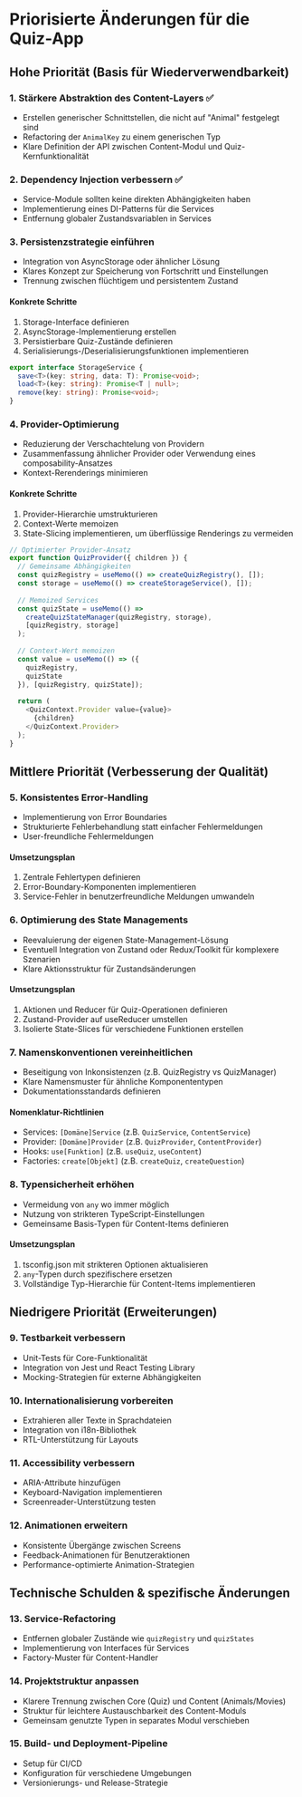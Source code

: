 # Priorisierte Änderungen für die Quiz-App

## Hohe Priorität (Basis für Wiederverwendbarkeit)

### 1. Stärkere Abstraktion des Content-Layers ✅

- Erstellen generischer Schnittstellen, die nicht auf "Animal" festgelegt sind
- Refactoring der `AnimalKey` zu einem generischen Typ
- Klare Definition der API zwischen Content-Modul und Quiz-Kernfunktionalität

### 2. Dependency Injection verbessern ✅

- Service-Module sollten keine direkten Abhängigkeiten haben
- Implementierung eines DI-Patterns für die Services
- Entfernung globaler Zustandsvariablen in Services

### 3. Persistenzstrategie einführen

- Integration von AsyncStorage oder ähnlicher Lösung
- Klares Konzept zur Speicherung von Fortschritt und Einstellungen
- Trennung zwischen flüchtigem und persistentem Zustand

#### Konkrete Schritte

1. Storage-Interface definieren
2. AsyncStorage-Implementierung erstellen
3. Persistierbare Quiz-Zustände definieren
4. Serialisierungs-/Deserialisierungsfunktionen implementieren

```typescript
export interface StorageService {
  save<T>(key: string, data: T): Promise<void>;
  load<T>(key: string): Promise<T | null>;
  remove(key: string): Promise<void>;
}
```

### 4. Provider-Optimierung

- Reduzierung der Verschachtelung von Providern
- Zusammenfassung ähnlicher Provider oder Verwendung eines composability-Ansatzes
- Kontext-Rerenderings minimieren

#### Konkrete Schritte

1. Provider-Hierarchie umstrukturieren
2. Context-Werte memoizen
3. State-Slicing implementieren, um überflüssige Renderings zu vermeiden

```typescript
// Optimierter Provider-Ansatz
export function QuizProvider({ children }) {
  // Gemeinsame Abhängigkeiten
  const quizRegistry = useMemo(() => createQuizRegistry(), []);
  const storage = useMemo(() => createStorageService(), []);
  
  // Memoized Services
  const quizState = useMemo(() => 
    createQuizStateManager(quizRegistry, storage), 
    [quizRegistry, storage]
  );
  
  // Context-Wert memoizen
  const value = useMemo(() => ({
    quizRegistry,
    quizState
  }), [quizRegistry, quizState]);
  
  return (
    <QuizContext.Provider value={value}>
      {children}
    </QuizContext.Provider>
  );
}
```

## Mittlere Priorität (Verbesserung der Qualität)

### 5. Konsistentes Error-Handling

- Implementierung von Error Boundaries
- Strukturierte Fehlerbehandlung statt einfacher Fehlermeldungen
- User-freundliche Fehlermeldungen

#### Umsetzungsplan

1. Zentrale Fehlertypen definieren
2. Error-Boundary-Komponenten implementieren
3. Service-Fehler in benutzerfreundliche Meldungen umwandeln

### 6. Optimierung des State Managements

- Reevaluierung der eigenen State-Management-Lösung
- Eventuell Integration von Zustand oder Redux/Toolkit für komplexere Szenarien
- Klare Aktionsstruktur für Zustandsänderungen

#### Umsetzungsplan

1. Aktionen und Reducer für Quiz-Operationen definieren
2. Zustand-Provider auf useReducer umstellen
3. Isolierte State-Slices für verschiedene Funktionen erstellen

### 7. Namenskonventionen vereinheitlichen

- Beseitigung von Inkonsistenzen (z.B. QuizRegistry vs QuizManager)
- Klare Namensmuster für ähnliche Komponententypen
- Dokumentationsstandards definieren

#### Nomenklatur-Richtlinien

- Services: `[Domäne]Service` (z.B. `QuizService`, `ContentService`)
- Provider: `[Domäne]Provider` (z.B. `QuizProvider`, `ContentProvider`)
- Hooks: `use[Funktion]` (z.B. `useQuiz`, `useContent`)
- Factories: `create[Objekt]` (z.B. `createQuiz`, `createQuestion`)

### 8. Typensicherheit erhöhen

- Vermeidung von `any` wo immer möglich
- Nutzung von strikteren TypeScript-Einstellungen
- Gemeinsame Basis-Typen für Content-Items definieren

#### Umsetzungsplan

1. tsconfig.json mit strikteren Optionen aktualisieren
2. `any`-Typen durch spezifischere ersetzen
3. Vollständige Typ-Hierarchie für Content-Items implementieren

## Niedrigere Priorität (Erweiterungen)

### 9. Testbarkeit verbessern

- Unit-Tests für Core-Funktionalität
- Integration von Jest und React Testing Library
- Mocking-Strategien für externe Abhängigkeiten

### 10. Internationalisierung vorbereiten

- Extrahieren aller Texte in Sprachdateien
- Integration von i18n-Bibliothek
- RTL-Unterstützung für Layouts

### 11. Accessibility verbessern

- ARIA-Attribute hinzufügen
- Keyboard-Navigation implementieren
- Screenreader-Unterstützung testen

### 12. Animationen erweitern

- Konsistente Übergänge zwischen Screens
- Feedback-Animationen für Benutzeraktionen
- Performance-optimierte Animation-Strategien

## Technische Schulden & spezifische Änderungen

### 13. Service-Refactoring

- Entfernen globaler Zustände wie `quizRegistry` und `quizStates`
- Implementierung von Interfaces für Services
- Factory-Muster für Content-Handler

### 14. Projektstruktur anpassen

- Klarere Trennung zwischen Core (Quiz) und Content (Animals/Movies)
- Struktur für leichtere Austauschbarkeit des Content-Moduls
- Gemeinsam genutzte Typen in separates Modul verschieben

### 15. Build- und Deployment-Pipeline

- Setup für CI/CD
- Konfiguration für verschiedene Umgebungen
- Versionierungs- und Release-Strategie
